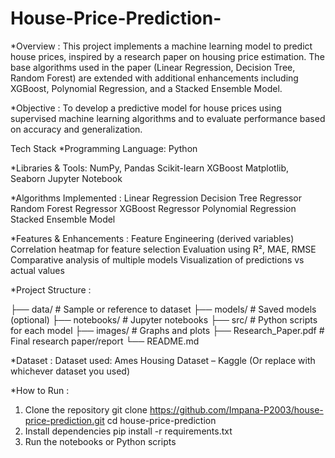 # House-Price-Prediction-
*Overview : 
This project implements a machine learning model to predict house prices, inspired by a research paper on housing price estimation. The base algorithms used in the paper (Linear Regression, Decision Tree, Random Forest) are extended with additional enhancements including XGBoost, Polynomial Regression, and a Stacked Ensemble Model.

*Objective :
To develop a predictive model for house prices using supervised machine learning algorithms and to evaluate performance based on accuracy and generalization.

Tech Stack
*Programming Language: Python

*Libraries & Tools:
NumPy, Pandas
Scikit-learn
XGBoost
Matplotlib, Seaborn
Jupyter Notebook

*Algorithms Implemented :
Linear Regression
Decision Tree Regressor
Random Forest Regressor
XGBoost Regressor
Polynomial Regression
Stacked Ensemble Model

*Features & Enhancements : 
Feature Engineering (derived variables)
Correlation heatmap for feature selection
Evaluation using R², MAE, RMSE
Comparative analysis of multiple models
Visualization of predictions vs actual values

*Project Structure :

├── data/                    # Sample or reference to dataset
├── models/                  # Saved models (optional)
├── notebooks/               # Jupyter notebooks
├── src/                     # Python scripts for each model
├── images/                  # Graphs and plots
├── Research_Paper.pdf       # Final research paper/report
└── README.md

*Dataset :
Dataset used: Ames Housing Dataset – Kaggle
(Or replace with whichever dataset you used)

*How to Run :
1. Clone the repository
git clone https://github.com/Impana-P2003/house-price-prediction.git
cd house-price-prediction
2. Install dependencies
pip install -r requirements.txt
3. Run the notebooks or Python scripts


